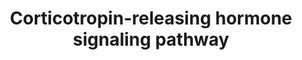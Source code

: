 ---
annotations:
- id: DOID:1470
  parent: disease of mental health
  type: Disease Ontology
  value: major depressive disorder
- id: PW:0000493
  parent: signaling pathway
  type: Pathway Ontology
  value: corticotropin-releasing hormone signaling pathway
- id: DOID:10652
  parent: central nervous system disease
  type: Disease Ontology
  value: Alzheimer's disease
- id: DOID:14330
  parent: central nervous system disease
  type: Disease Ontology
  value: Parkinson's disease
- id: DOID:8689
  parent: disease of mental health
  type: Disease Ontology
  value: anorexia nervosa
authors:
- NetPath
- Khanspers
- MaintBot
- Ddigles
- Zari
- MirellaKalafati
- Mkutmon
- AlexanderPico
- AMTan
- Fehrhart
- L Dupuis
- Eweitz
citedin:
- link: PMC9130749
- link: PMC3889255
description: 'Corticotropin-releasing hormone (CRH) is a neuropeptide secreted abundantly
  in the paraventricular nucleus of the hypothalamus, amygdala, cerebral cortex and
  cerebellum in the central nervous system. It is also expressed in adrenal gland,
  placenta, testis, spleen, gut, thymus and skin. CRH is the principal mediator of
  endocrine stress response. CRH also plays a significant role in inflammatory responses,
  hemodynamic actions, stromal cell decidualization during estrus cycle, implantation
  of blastocyst, maintenance of pregnancy, onset of labor  and neuroprotection. Excess
  secretion of CRH during severe depression and its association with increased levels
  of cortisol have been observed. CRH has also been reported to be involved in anxiety
  disorders, anorexia nervosa. Decrease in cortical CRH content has been observed
  in Alzheimer''s disease  and Parkinson''s disease.  The actions of CRH are mediated
  through class II/secretin-like family type of G-protein coupled receptor (GPCR)
  called the CRH receptors (CRHR). CRH is a high affinity ligand of CRHR1 and also
  binds to CRHR2 but with lower affinity. CRH receptors do not have any intrinsic
  kinase activity and transduce the signal via the heterotrimeric G-proteins. The
  CRH receptors are rapidly desensitized by G-protein-coupled receptor kinase (GRK)
  and Î²-arrestin mechanisms in the presence of high concentrations of CRH. Binding
  of CRH to CRH receptor induces a conformational change in the receptor by activating
  it. This further activates GÎ±-subunit and its subsequent dissociation from the
  GÎ²Î³ dimer. CRH receptors on interaction with GÎ±-subunit of different G-proteins
  such as GÎ±s, GÎ±i/o, GÎ±q/11 activate numerous downstream signaling cascades and
  result in the induction of various cellular responses. The pathways that are activated
  upon CRH stimulation are: Adenylate cyclase/cAMP/PKA, PLC/PKC, ERK/MAPK, PI3K-AKT
  and NF-kappa B.   CRH binding to CRHR1 couples G-stimulatory (Gs) protein which
  in turn activates cAMP-dependent protein kinase (PKA). Activation of PKA leads to
  the phosphorylation of transcription factors like cAMP response element binding
  protein (CREB), which in turn increases the expression of pro-opiomelanocortin (POMC)
  gene and the release of POMC-derived peptides, adrenocorticotropic hormone (ACTH)
  and Î²-endorphin. ACTH, in turn, stimulates the secretion of glucocorticoids from
  adrenal glands and thereby mediates changes associated with stress response. CREB
  also regulates genes containing the Ca2+/cAMP response element such as FOS. The
  activation of cAMP by CRH induces the mRNA expression and transcription of orphan
  nuclear receptors NR4A1 and NR4A2, which in turn transcriptionally activates the
  expression of POMC. Activation of cAMP/PKA can also induce the expression of enzymes
  involved in dehydroepiandrosterone sulfate and cortisol production. The biological
  functions of CRH are also mediated by MAPK family, in particular MAPK1/3 and MAPK14.
  MAPK1/3 mediates activation of transcription factors NR4A1 and NR4A2 and induction
  of POMC in corticotrophs. MAPK14 is involved in CRH-induced inhibition of IL-18
  expression in human keratinocytes. The CRHR1/PKA/ERK signaling activate the transcription
  factors - ELK1, SP1 and TFAP2A. SP1 and TFAP2A up-regulates the expression of ADRBK2,
  which causes the desensitization of CRHR1 receptors.  The PLC/PKC pathway is activated
  by coupling of the CRH receptors to the GÎ±q/11 proteins. This cascade stimulates
  the formation of IP3 and contributes to the mobilization of intracellular calcium.
  Calcium is involved in the transcription regulation of FOS as well as NR4A1 and
  NR4A2 through CAMK2A. PLC/PKC is involved in the activation of AP-1 complex and
  subsequent transcriptional regulation of genes involved in keratinocyte differentiation
  and proliferation â€“ KRT1, KRT14 and IVL. This cascade also inhibits the expression
  of CYP11A1 and HSD3B1, the genes involved in progesterone synthesis in placental
  trophoblasts.  Another important signaling pathway activated upon CRH stimulation
  is the nitric oxide (NO)/cGMP, involved in the control of vascular tone. In human
  keratinocytes, upon CRH stimulation, NFKBIA degradation is diminished and the activity
  of NFKB is inhibited resulting in the down-regulation of NFKB-dependent genes IL2
  and HSP90AA1 and inhibition of cell proliferation. The gene involved in cell survival,
  BCL2 is transcriptionally regulated via the PI3K/AKT.  Please access this pathway
  at [http://www.netpath.org/netslim/CRH_pathway.html NetSlim] database.  Proteins
  on this pathway have targeted assays available via the [https://assays.cancer.gov/available_assays?wp_id=WP2355
  CPTAC Assay Portal]'
last-edited: 2021-12-23
organisms:
- Homo sapiens
redirect_from:
- /index.php/Pathway:WP2355
- /instance/WP2355
- /instance/WP2355_rr120664
revision: r120664
schema-jsonld:
- '@context': https://schema.org/
  '@id': https://wikipathways.github.io/pathways/WP2355.html
  '@type': Dataset
  creator:
    '@type': Organization
    name: WikiPathways
  description: 'Corticotropin-releasing hormone (CRH) is a neuropeptide secreted abundantly
    in the paraventricular nucleus of the hypothalamus, amygdala, cerebral cortex
    and cerebellum in the central nervous system. It is also expressed in adrenal
    gland, placenta, testis, spleen, gut, thymus and skin. CRH is the principal mediator
    of endocrine stress response. CRH also plays a significant role in inflammatory
    responses, hemodynamic actions, stromal cell decidualization during estrus cycle,
    implantation of blastocyst, maintenance of pregnancy, onset of labor  and neuroprotection.
    Excess secretion of CRH during severe depression and its association with increased
    levels of cortisol have been observed. CRH has also been reported to be involved
    in anxiety disorders, anorexia nervosa. Decrease in cortical CRH content has been
    observed in Alzheimer''s disease  and Parkinson''s disease.  The actions of CRH
    are mediated through class II/secretin-like family type of G-protein coupled receptor
    (GPCR) called the CRH receptors (CRHR). CRH is a high affinity ligand of CRHR1
    and also binds to CRHR2 but with lower affinity. CRH receptors do not have any
    intrinsic kinase activity and transduce the signal via the heterotrimeric G-proteins.
    The CRH receptors are rapidly desensitized by G-protein-coupled receptor kinase
    (GRK) and Î²-arrestin mechanisms in the presence of high concentrations of CRH.
    Binding of CRH to CRH receptor induces a conformational change in the receptor
    by activating it. This further activates GÎ±-subunit and its subsequent dissociation
    from the GÎ²Î³ dimer. CRH receptors on interaction with GÎ±-subunit of different
    G-proteins such as GÎ±s, GÎ±i/o, GÎ±q/11 activate numerous downstream signaling
    cascades and result in the induction of various cellular responses. The pathways
    that are activated upon CRH stimulation are: Adenylate cyclase/cAMP/PKA, PLC/PKC,
    ERK/MAPK, PI3K-AKT and NF-kappa B.   CRH binding to CRHR1 couples G-stimulatory
    (Gs) protein which in turn activates cAMP-dependent protein kinase (PKA). Activation
    of PKA leads to the phosphorylation of transcription factors like cAMP response
    element binding protein (CREB), which in turn increases the expression of pro-opiomelanocortin
    (POMC) gene and the release of POMC-derived peptides, adrenocorticotropic hormone
    (ACTH) and Î²-endorphin. ACTH, in turn, stimulates the secretion of glucocorticoids
    from adrenal glands and thereby mediates changes associated with stress response.
    CREB also regulates genes containing the Ca2+/cAMP response element such as FOS.
    The activation of cAMP by CRH induces the mRNA expression and transcription of
    orphan nuclear receptors NR4A1 and NR4A2, which in turn transcriptionally activates
    the expression of POMC. Activation of cAMP/PKA can also induce the expression
    of enzymes involved in dehydroepiandrosterone sulfate and cortisol production.
    The biological functions of CRH are also mediated by MAPK family, in particular
    MAPK1/3 and MAPK14. MAPK1/3 mediates activation of transcription factors NR4A1
    and NR4A2 and induction of POMC in corticotrophs. MAPK14 is involved in CRH-induced
    inhibition of IL-18 expression in human keratinocytes. The CRHR1/PKA/ERK signaling
    activate the transcription factors - ELK1, SP1 and TFAP2A. SP1 and TFAP2A up-regulates
    the expression of ADRBK2, which causes the desensitization of CRHR1 receptors.  The
    PLC/PKC pathway is activated by coupling of the CRH receptors to the GÎ±q/11 proteins.
    This cascade stimulates the formation of IP3 and contributes to the mobilization
    of intracellular calcium. Calcium is involved in the transcription regulation
    of FOS as well as NR4A1 and NR4A2 through CAMK2A. PLC/PKC is involved in the activation
    of AP-1 complex and subsequent transcriptional regulation of genes involved in
    keratinocyte differentiation and proliferation â€“ KRT1, KRT14 and IVL. This cascade
    also inhibits the expression of CYP11A1 and HSD3B1, the genes involved in progesterone
    synthesis in placental trophoblasts.  Another important signaling pathway activated
    upon CRH stimulation is the nitric oxide (NO)/cGMP, involved in the control of
    vascular tone. In human keratinocytes, upon CRH stimulation, NFKBIA degradation
    is diminished and the activity of NFKB is inhibited resulting in the down-regulation
    of NFKB-dependent genes IL2 and HSP90AA1 and inhibition of cell proliferation.
    The gene involved in cell survival, BCL2 is transcriptionally regulated via the
    PI3K/AKT.  Please access this pathway at [http://www.netpath.org/netslim/CRH_pathway.html
    NetSlim] database.  Proteins on this pathway have targeted assays available via
    the [https://assays.cancer.gov/available_assays?wp_id=WP2355 CPTAC Assay Portal]'
  keywords:
  - ACACA
  - ADRBK2
  - AKT1
  - ARRB1
  - ARRB2
  - BCL2
  - BRAF
  - CACNA1H
  - CAMK2A
  - CASP12
  - CASP3
  - CASP9
  - CREB1
  - CRH
  - CRHBP
  - CRHR1
  - CRHR2
  - CTNNB1
  - CYP11A1
  - CYP11B1
  - CYP17A1
  - CYP21A2
  - Calcium
  - DAG
  - ECE1
  - ELK1
  - EPAC
  - ERN
  - FOS
  - FOSB
  - FOSL1
  - FOSL2
  - GJA1
  - GNA11
  - GNAI1
  - GNAI2
  - GNAO1
  - GNAQ
  - GNAS
  - GNAZ
  - GNB1
  - GNB2
  - GNB3
  - GNB5
  - GRK6
  - GSK3B
  - HSD3B1
  - HSD3B2
  - HSP90AA1
  - IL18
  - IL2
  - IL8
  - IP3
  - IVL
  - JUN
  - JUNB
  - JUND
  - KRT1
  - KRT14
  - Ligand
  - MAP2K1
  - MAP3K5
  - MAPK1
  - MAPK14
  - MAPK3
  - MAPK8
  - MAPK9
  - NCOA2
  - NFKB1
  - NFKBIA
  - NOS3
  - NR4A1
  - NR4A2
  - PARP1
  - PIP2
  - PLCB3
  - PLCG1
  - PLCG2
  - POMC
  - PRKAA2
  - PRKCA
  - PRKCB
  - PRKCD
  - PRKCI
  - PRKCQ
  - PTK2
  - Protein
  - RAP1B
  - RELA
  - RHOA
  - Receptor
  - SP1
  - STAR
  - SULT2A1
  - TBX19
  - TCF4
  - TFAP2A
  - TLR4
  - TRIM28
  - cAMP
  license: CC0
  name: Corticotropin-releasing hormone signaling pathway
seo: CreativeWork
title: Corticotropin-releasing hormone signaling pathway
wpid: WP2355
---
